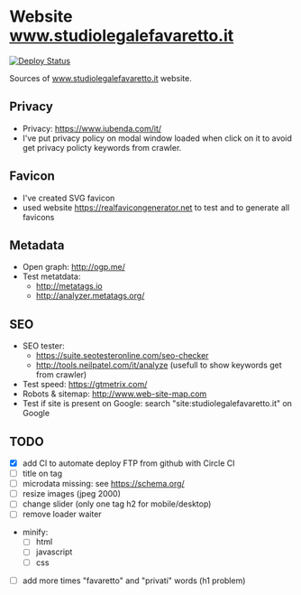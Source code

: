 # Website www.studiolegalefavaretto.it

[![Deploy Status](https://circleci.com/gh/giursino/studiolegalefavaretto.it.svg?style=svg)](https://circleci.com/gh/giursino/studiolegalefavaretto.it)

Sources of www.studiolegalefavaretto.it website.


## Privacy

* Privacy: https://www.iubenda.com/it/
* I've put privacy policy on modal window loaded when click on it to avoid get privacy policty keywords from crawler.


## Favicon

* I've created SVG favicon
* used website https://realfavicongenerator.net to test and to generate all favicons


## Metadata

* Open graph: http://ogp.me/
* Test metatdata: 
  * http://metatags.io
  * http://analyzer.metatags.org/


## SEO

* SEO tester: 
  * https://suite.seotesteronline.com/seo-checker
  * http://tools.neilpatel.com/it/analyze (usefull to show keywords get from crawler)
* Test speed: https://gtmetrix.com/
* Robots & sitemap: http://www.web-site-map.com
* Test if site is present on Google: search
  "site:studiolegalefavaretto.it" on Google



## TODO

- [x] add CI to automate deploy FTP from github with Circle CI
- [ ] title on <a> tag
- [ ] microdata missing: see https://schema.org/
- [ ] resize images (jpeg 2000)
- [ ] change slider (only one tag h2 for mobile/desktop)
- [ ] remove loader waiter
- minify:
  - [ ] html
  - [ ] javascript
  - [ ] css
- [ ] add more times "favaretto" and "privati" words (h1 problem)

